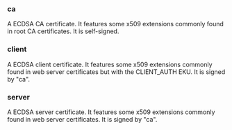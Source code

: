 ### ca

A ECDSA CA certificate. It features some x509 extensions commonly found in root
CA certificates. It is self-signed.

### client

A ECDSA client certificate. It features some x509 extensions commonly found in
web server certificates but with the CLIENT_AUTH EKU. It is signed by "ca".

### server

A ECDSA server certificate. It features some x509 extensions commonly found in
web server certificates. It is signed by "ca".


